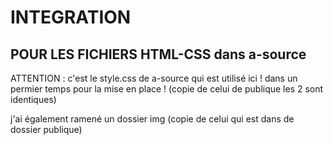 # INTEGRATION

## POUR LES FICHIERS HTML-CSS dans a-source

ATTENTION : c'est le style.css de a-source qui est utilisé ici ! dans un permier temps pour la mise en place ! (copie de celui de publique les 2 sont identiques)

j'ai également ramené un dossier img (copie de celui qui est dans de dossier publique)